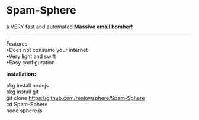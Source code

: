 # Spam-Sphere
a VERY fast and automated <b>Massive email bomber! </b>
<br><hr>
Features:<br>
•Does not consume your internet<br>
•Very light and swift <br>
•Easy configuration
<br>

<b>Installation:</b>

pkg install nodejs<br>
pkg install git <br>
git clone https://github.com/renlowsphere/Spam-Sphere <br>
cd Spam-Sphere<br>
node sphere.js
